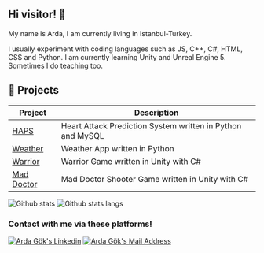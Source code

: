 ## Hi visitor! 👋
My name is Arda, I am currently living in Istanbul-Turkey.

I usually experiment with coding languages such as JS, C++, C#, HTML, CSS and Python. I am currently learning Unity and Unreal Engine 5. Sometimes I do teaching too.

## :tada: Projects

| Project                                                     | Description                                                  |
|-------------------------------------------------------------|--------------------------------------------------------------|
|[HAPS](https://github.com/SailorCodes/Heart-Attack-Prediction-System)                   | Heart Attack Prediction System written in Python and MySQL |
|[Weather](https://github.com/SailorCodes/WeatherApp)                         |Weather App written in Python |  
|[Warrior](https://github.com/SailorCodes/WarriorGame)                 | Warrior Game written in Unity with C# |
|[Mad Doctor](https://github.com/SailorCodes/Mad-Doctor-Shooter)   | Mad Doctor Shooter Game written in Unity with C# |

![Github stats](https://github-readme-stats.vercel.app/api?username=SailorCodes&show_icons=true&theme=tokyonight&cache_seconds=43200)
![Github stats langs](https://github-readme-stats.vercel.app/api/top-langs?username=SailorCodes&layout=compact&show_icons=true&theme=tokyonight&cache_seconds=43200)


### Contact with me via these platforms!

<a href="https://www.linkedin.com/in/arda-gok/" target="_blank" rel="nofollow"><img alt="Arda Gök's Linkedin" src="https://img.shields.io/badge/LinkedIn-0077B5?style=for-the-badge&logo=linkedin&logoColor=white" /></a>
<a href="mailto:ardag3781@gmail.com" target="_blank" rel="nofollow"><img alt="Arda Gök's Mail Address" src="https://img.shields.io/badge/Gmail-D14836?style=for-the-badge&logo=gmail&logoColor=white" /></a>
<!--
**SailorCodes/SailorCodes** is a ✨ _special_ ✨ repository because its `README.md` (this file) appears on your GitHub profile.

Here are some ideas to get you started:

- 🔭 I’m currently working on ...
- 🌱 I’m currently learning ...
- 👯 I’m looking to collaborate on ...
- 🤔 I’m looking for help with ...
- 💬 Ask me about ...
- 📫 How to reach me: ...
- 😄 Pronouns: ...
- ⚡ Fun fact: ...
-->
